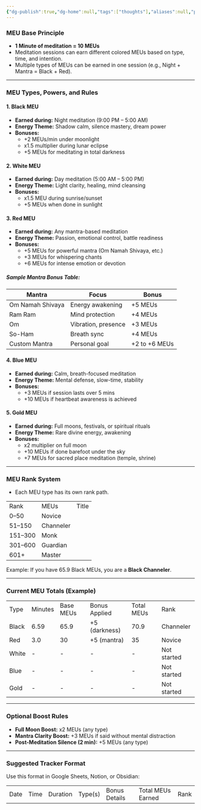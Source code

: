 ```yaml
---
{"dg-publish":true,"dg-home":null,"tags":["thoughts"],"aliases":null,"permalink":"/notes/05-thoughts-resources/meditation-energy-unit/","dgPassFrontmatter":true,"updated":"2025-05-02T12:30:53.686+05:30"}
---
```


### **MEU Base Principle**

- **1 Minute of meditation = 10 MEUs**
- Meditation sessions can earn different colored MEUs based on type, time, and intention.
- Multiple types of MEUs can be earned in one session (e.g., Night + Mantra = Black + Red).

---

### **MEU Types, Powers, and Rules**

#### **1. Black MEU**

- **Earned during:** Night meditation (9:00 PM – 5:00 AM)
- **Energy Theme:** Shadow calm, silence mastery, dream power
- **Bonuses:**
    - +2 MEUs/min under moonlight
    - x1.5 multiplier during lunar eclipse
    - +5 MEUs for meditating in total darkness
#### **2. White MEU**

- **Earned during:** Day meditation (5:00 AM – 5:00 PM)
- **Energy Theme:** Light clarity, healing, mind cleansing
- **Bonuses:**
    - x1.5 MEU during sunrise/sunset
    - +5 MEUs when done in sunlight

#### **3. Red MEU**

- **Earned during:** Any mantra-based meditation
- **Energy Theme:** Passion, emotional control, battle readiness
- **Bonuses:**
    - +5 MEUs for powerful mantra (Om Namah Shivaya, etc.)
    - +3 MEUs for whispering chants
    - +6 MEUs for intense emotion or devotion
##### **Sample Mantra Bonus Table:**

|Mantra|Focus|Bonus|
|---|---|---|
|Om Namah Shivaya|Energy awakening|+5 MEUs|
|Ram Ram|Mind protection|+4 MEUs|
|Om|Vibration, presence|+3 MEUs|
|So-Ham|Breath sync|+4 MEUs|
|Custom Mantra|Personal goal|+2 to +6 MEUs|

#### **4. Blue MEU**

- **Earned during:** Calm, breath-focused meditation
- **Energy Theme:** Mental defense, slow-time, stability
- **Bonuses:**
    - +3 MEUs if session lasts over 5 mins
    - +10 MEUs if heartbeat awareness is achieved
#### **5. Gold MEU**

- **Earned during:** Full moons, festivals, or spiritual rituals
- **Energy Theme:** Rare divine energy, awakening
- **Bonuses:**
    - x2 multiplier on full moon
    - +10 MEUs if done barefoot under the sky
    - +7 MEUs for sacred place meditation (temple, shrine)
---

### **MEU Rank System**

- Each MEU type has its own rank path.

|   |   |   |
|---|---|---|
|Rank|MEUs|Title|
|0–50|Novice|
|51–150|Channeler|
|151–300|Monk|
|301–600|Guardian|
|601+|Master|

Example: If you have 65.9 Black MEUs, you are a **Black Channeler**.

---
### **Current MEU Totals (Example)**

|   |   |   |   |   |   |
|---|---|---|---|---|---|
|Type|Minutes|Base MEUs|Bonus Applied|Total MEUs|Rank|
|Black|6.59|65.9|+5 (darkness)|70.9|Channeler|
|Red|3.0|30|+5 (mantra)|35|Novice|
|White|-|-|-|-|Not started|
|Blue|-|-|-|-|Not started|
|Gold|-|-|-|-|Not started|

---
### **Optional Boost Rules**

- **Full Moon Boost:** x2 MEUs (any type)
- **Mantra Clarity Boost:** +3 MEUs if said without mental distraction
- **Post-Meditation Silence (2 min):** +5 MEUs (any type)

---
### **Suggested Tracker Format**

Use this format in Google Sheets, Notion, or Obsidian:

|   |   |   |   |   |   |   |
|---|---|---|---|---|---|---|
|Date|Time|Duration|Type(s)|Bonus Details|Total MEUs Earned|Rank|
